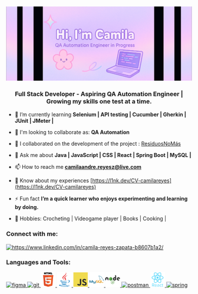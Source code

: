 <p align="center">
  <img src="https://raw.githubusercontent.com/Kitakitina/Kitakitina/main/profileimg.png" />
</p>

<h3 align="center">Full Stack Developer - Aspiring QA Automation Engineer | Growing my skills one test at a time.</h3>

- 🌱 I’m currently learning **Selenium | API testing | Cucumber | Gherkin | JUnit | JMeter |**

- 👯 I'm looking to collaborate as: **QA Automation**

- 🤝 I collaborated on the development of the project : [ResiduosNoMás](https://github.com/residuos-nomas-generation)

- 💬 Ask me about **Java | JavaScript | CSS | React | Spring Boot | MySQL |**

- 📫 How to reach me **camilaandre.reyesz@live.com**

- 📄 Know about my experiences [https://l1nk.dev/CV-camilareyes](https://l1nk.dev/CV-camilareyes)

- ⚡ Fun fact **I’m a quick learner who enjoys experimenting and learning by doing.**

- 🎈 Hobbies: Crocheting | Videogame player | Books | Cooking |

<h3 align="left">Connect with me:</h3>
<p align="left">
<a href="https://linkedin.com/in/https://www.linkedin.com/in/camila-reyes-zapata-b8607b1a2/" target="blank"><img align="center" src="https://raw.githubusercontent.com/rahuldkjain/github-profile-readme-generator/master/src/images/icons/Social/linked-in-alt.svg" alt="https://www.linkedin.com/in/camila-reyes-zapata-b8607b1a2/" height="30" width="40" /></a>
</p>

<h3 align="left">Languages and Tools:</h3>
<p align="left"> <a href="https://www.figma.com/" target="_blank" rel="noreferrer"> <img src="https://www.vectorlogo.zone/logos/figma/figma-icon.svg" alt="figma" width="40" height="40"/> </a> <a href="https://git-scm.com/" target="_blank" rel="noreferrer"> <img src="https://www.vectorlogo.zone/logos/git-scm/git-scm-icon.svg" alt="git" width="40" height="40"/> </a> <a href="https://www.w3.org/html/" target="_blank" rel="noreferrer"> <img src="https://raw.githubusercontent.com/devicons/devicon/master/icons/html5/html5-original-wordmark.svg" alt="html5" width="40" height="40"/> </a> <a href="https://www.java.com" target="_blank" rel="noreferrer"> <img src="https://raw.githubusercontent.com/devicons/devicon/master/icons/java/java-original.svg" alt="java" width="40" height="40"/> </a> <a href="https://developer.mozilla.org/en-US/docs/Web/JavaScript" target="_blank" rel="noreferrer"> <img src="https://raw.githubusercontent.com/devicons/devicon/master/icons/javascript/javascript-original.svg" alt="javascript" width="40" height="40"/> </a> <a href="https://www.mysql.com/" target="_blank" rel="noreferrer"> <img src="https://raw.githubusercontent.com/devicons/devicon/master/icons/mysql/mysql-original-wordmark.svg" alt="mysql" width="40" height="40"/> </a> <a href="https://nodejs.org" target="_blank" rel="noreferrer"> <img src="https://raw.githubusercontent.com/devicons/devicon/master/icons/nodejs/nodejs-original-wordmark.svg" alt="nodejs" width="40" height="40"/> </a> <a href="https://postman.com" target="_blank" rel="noreferrer"> <img src="https://www.vectorlogo.zone/logos/getpostman/getpostman-icon.svg" alt="postman" width="40" height="40"/> </a> <a href="https://reactjs.org/" target="_blank" rel="noreferrer"> <img src="https://raw.githubusercontent.com/devicons/devicon/master/icons/react/react-original-wordmark.svg" alt="react" width="40" height="40"/> </a> <a href="https://spring.io/" target="_blank" rel="noreferrer"> <img src="https://www.vectorlogo.zone/logos/springio/springio-icon.svg" alt="spring" width="40" height="40"/> </a> </p>

